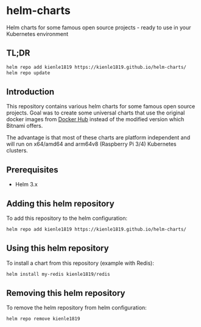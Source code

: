 # helm-charts
Helm charts for some famous open source projects - ready to use in your Kubernetes environment

## TL;DR

```bash
helm repo add kienle1819 https://kienle1819.github.io/helm-charts/
helm repo update
```

## Introduction

This repository contains various helm charts for some famous open source projects.
Goal was to create some universal charts that use the original docker images from [Docker Hub](https://hub.docker.com) instead of the modified version which Bitnami offers.

The advantage is that most of these charts are platform independent and will run on x64/amd64 and arm64v8 (Raspberry Pi 3/4) Kubernetes clusters.

## Prerequisites

- Helm 3.x

## Adding this helm repository

To add this repository to the helm configuration:

```bash
helm repo add kienle1819 https://kienle1819.github.io/helm-charts/
```

## Using this helm repository

To install a chart from this repository (example with Redis):

```bash
helm install my-redis kienle1819/redis
```

## Removing this helm repository

To remove the helm repository from helm configuration:

```bash
helm repo remove kienle1819
```
